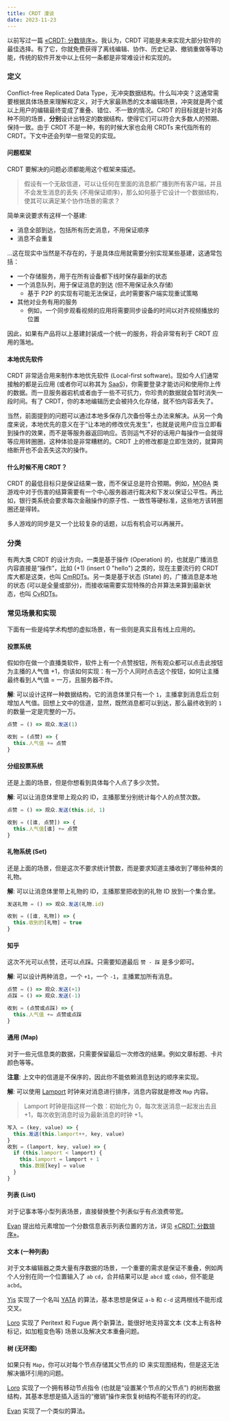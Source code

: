 ```yaml
---
title: CRDT 漫谈
date: 2023-11-23
---
```


以前写过一篇 [&laquo;CRDT: 分数排序&raquo;](./crdt-fractional-indexing)。我认为，CRDT 可能是未来实现大部分软件的最佳选择。有了它，你就免费获得了离线编辑、协作、历史记录、撤销重做等等功能，传统的软件开发中以上任何一条都是非常难设计和实现的。

### 定义

Conflict-free Replicated Data Type，无冲突数据结构。什么叫冲突？这通常需要根据具体场景来理解和定义，对于大家最熟悉的文本编辑场景，冲突就是两个或以上用户的编辑最终变成了重叠、错位、不一致的情况。CRDT 的目标就是针对各种不同的场景，**分别**设计出特定的数据结构，使得它们可以符合大多数人的预期、保持一致。由于 CRDT 不是一种，有的时候大家也会用 CRDTs 来代指所有的 CRDT。下文中还会列举一些常见的实现。

#### 问题框架

CRDT 要解决的问题必须都能用这个框架来描述。

> 假设有一个无敌信道，可以让任何在里面的消息都广播到所有客户端，并且不会发生消息的丢失 (不用保证顺序)，那么如何基于它设计一个数据结构，使其可以满足某个协作场景的需求？

简单来说要求有这样一个基建:

- 消息全部到达，包括所有历史消息，不用保证顺序
- 消息不会重复

&hellip;这在现实中当然是不存在的，于是具体应用就需要分别实现某些基建，这通常包括：

- 一个存储服务，用于在所有设备都下线时保存最新的状态
- 一个消息队列，用于保证消息的到达 (但不用保证永久存储)
  - 基于 P2P 的实现有可能无法保证，此时需要客户端实现重试策略
- 其他对业务有用的服务
  - 例如，一个同步观看视频的应用将需要同步设备的时间以对齐视频播放的位置

因此，如果有产品将以上基建封装成一个统一的服务，将会非常有利于 CRDT 应用的落地。

#### 本地优先软件

CRDT 非常适合用来制作本地优先软件 (Local-first software)。现如今人们通常接触的都是云应用 (或者你可以称其为 <abbr title="Software as a service">SaaS</abbr>)，你需要登录才能访问和使用你上传的数据。而一旦服务器宕机或者由于一些不可抗力，你珍贵的数据就会暂时消失一段时间。有了 CRDT，你的本地编辑历史会被持久化存储，就不怕内容丢失了。

当然，前面提到的问题可以通过本地多保存几次备份等土办法来解决。从另一个角度来说，本地优先的意义在于<q>让本地的修改优先发生</q>，也就是说用户应当立即看到操作的效果，而不是等服务器返回响应。否则运气不好的话用户每操作一会就得等应用转圈圈，这种体验是非常糟糕的。CRDT 上的修改都是立即生效的，就算网络断开也不会丢失这次的操作。

#### 什么时候不用 CRDT？

CRDT 的最低目标只是保证结果一致，而不保证总是符合预期。例如，<abbr title="Multiplayer Online Battle Arena">MOBA</abbr> 类游戏中对于伤害的结算需要有一个中心服务器进行裁决和下发以保证公平性。再比如，银行类系统会要求每次金融操作的原子性、一致性等硬标准，这些地方该转圈圈还是得转。

多人游戏的同步是又一个比较复杂的话题，以后有机会可以再展开。

### 分类

有两大类 CRDT 的设计方向，一类是基于操作 (Operation) 的，也就是广播消息内容直接是<q>操作</q>，比如 (+1) (insert 0 "hello") 之类的，现在主要流行的 CRDT 库大都是这类，也叫 <abbr title="Commutative replicated data types">CmRDTs</abbr>。另一类是基于状态 (State) 的，广播消息是本地的状态 (可以是全量或部分)，而接收端需要实现特殊的合并算法来算到最新状态，也叫 <abbr title="Convergent replicated data types">CvRDTs</abbr>。

### 常见场景和实现

下面有一些是纯学术构想的虚拟场景，有一些则是真实且有线上应用的。

#### 投票系统

假如你在做一个直播类软件，软件上有一个点赞按钮，所有观众都可以点击此按钮为主播的人气值 +1，你该如何实现：有一万个人同时点击这个按钮，如何让主播最终看到人气值 = 一万，且服务器不炸。

**解**: 可以设计这样一种数据结构，它的消息体里只有一个 `1`，主播拿到消息后立刻增加人气值。回想上文中的信道，显然，既然消息都可以到达，那么最终收到的 `1` 的数量一定是完整的一万。

```js
点赞 = () => 观众.发送(1)

收到 = (点赞) => {
  this.人气值 += 点赞
}
```

#### 分组投票系统

还是上面的场景，但是你想看到具体每个人点了多少次赞。

**解**: 可以让消息体里带上观众的 ID，主播那里分别统计每个人的点赞次数。

```js
点赞 = () => 观众.发送(this.id, 1)

收到 = ([谁, 点赞]) => {
  this.人气值[谁] += 点赞
}
```

#### 礼物系统 (Set)

还是上面的场景，但是这次不要求统计赞数，而是要求知道主播收到了哪些种类的礼物。

**解**: 可以让消息体里带上礼物的 ID，主播那里把收到的礼物 ID 放到一个集合里。

```js
发送礼物 = () => 观众.发送(礼物.id)

收到 = ([谁, 礼物]) => {
  this.收到的[礼物] = true
}
```

#### 知乎

这次不光可以点赞，还可以点踩。只需要知道最后 `赞 - 踩` 是多少即可。

**解**: 可以设计两种消息，一个 `+1`，一个 `-1`，主播累加所有消息。

```js
点赞 = () => 观众.发送(+1)
点踩 = () => 观众.发送(-1)

收到 = (点赞或点踩) => {
  this.人气值 += 点赞或点踩
}
```

#### 通用 (Map)

对于一些元信息类的数据，只需要保留最后一次修改的结果。例如文章标题、卡片颜色等等。

**注意**: 上文中的信道是不保序的，因此你不能依赖消息到达的顺序来实现。

**解**: 可以使用 [Lamport](https://en.wikipedia.org/wiki/Lamport_timestamp) 时钟来对消息进行排序，消息内容就是修改 `Map` 内容。

> Lamport 时钟是指这样一个数：初始化为 0，每次发送消息一起发出去且 +1，每次收到消息时设为最新消息的时钟 +1。

```js
写入 = (key, value) => {
  this.发送(this.lamport++, key, value)
}
收到 = (lamport, key, value) => {
  if (this.lamport < lamport) {
    this.lamport = lamport + 1
    this.数据[key] = value
  }
}
```

#### 列表 (List)

对于记事本等小型列表场景，直接替换整个列表似乎有点浪费带宽。

[Evan](https://madebyevan.com/algos/crdt-fractional-indexing/) 提出给元素增加一个分数信息表示列表位置的方法，详见 [&laquo;CRDT: 分数排序&raquo;](./crdt-fractional-indexing)。

#### 文本 (一种列表)

对于文本编辑器之类大量有序数据的场景，一个重要的需求是保证不重叠，例如两个人分别在同一个位置输入了 `ab` `cd`，合并结果可以是 `abcd` 或 `cdab`，但不能是 `acbd`。

[Yjs](https://github.com/yjs) 实现了一个名叫 [YATA](https://zhuanlan.zhihu.com/p/452980520) 的算法，基本思想是保证 `a-b` 和 `c-d` 这两根线不能形成交叉。

[Loro](https://www.loro.dev/blog/crdt-richtext) 实现了 Peritext 和 Fugue 两个新算法，能很好地支持富文本 (文本上有各种标记，如加粗变色等) 场景以及解决文本重叠问题。

#### 树 (无环图)

如果只有 `Map`，你可以对每个节点存储其父节点的 ID 来实现图结构，但是这无法解决循环引用的问题。

[Loro](https://www.loro.dev/blog/loro-now-open-source#movable-tree) 实现了一个拥有移动节点指令 (也就是<q>设置某个节点的父节点</q>) 的树形数据结构，其基本思想是插入适当的<q>撤销</q>操作来恢复树结构不能有环的约定。

[Evan](https://madebyevan.com/algos/crdt-mutable-tree-hierarchy/) 实现了一个类似的算法。
